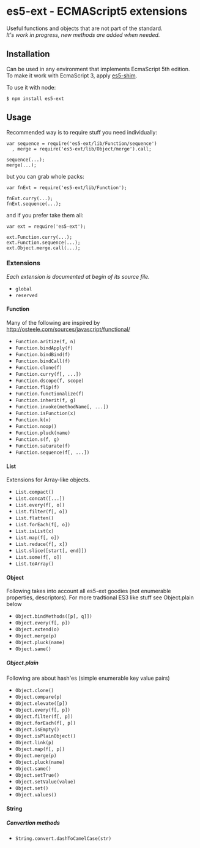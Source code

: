 # es5-ext - ECMAScript5 extensions

Useful functions and objects that are not part of the standard.  
_It's work in progress, new methods are added when needed._

## Installation

Can be used in any environment that implements EcmaScript 5th edition.  
To make it work with EcmaScript 3, apply [es5-shim](https://github.com/kriskowal/es5-shim).

To use it with node:

	$ npm install es5-ext

## Usage

Recommended way is to require stuff you need individually:

	var sequence = require('es5-ext/lib/Function/sequence')
	  , merge = require('es5-ext/lib/Object/merge').call;

	sequence(...);
	merge(...);

but you can grab whole packs:

	var fnExt = require('es5-ext/lib/Function');

	fnExt.curry(...);
	fnExt.sequence(...);

and if you prefer take them all:

	var ext = require('es5-ext');

	ext.Function.curry(...);
	ext.Function.sequence(...);
	ext.Object.merge.call(...);

### Extensions

_Each extension is documented at begin of its source file._

* `global`
* `reserved`

#### Function

Many of the following are inspired by
http://osteele.com/sources/javascript/functional/

* `Function.aritize(f, n)`
* `Function.bindApply(f)`
* `Function.bindBind(f)`
* `Function.bindCall(f)`
* `Function.clone(f)`
* `Function.curry(f[, ...])`
* `Function.dscope(f, scope)`
* `Function.flip(f)`
* `Function.functionalize(f)`
* `Function.inherit(f, g)`
* `Function.invoke(methodName[, ...])`
* `Function.isFunction(x)`
* `Function.k(x)`
* `Function.noop()`
* `Function.pluck(name)`
* `Function.s(f, g)`
* `Function.saturate(f)`
* `Function.sequence(f[, ...])`

#### List

Extensions for Array-like objects.

* `List.compact()`
* `List.concat([...])`
* `List.every(f[, o])`
* `List.filter(f[, o])`
* `List.flatten()`
* `List.forEach(f[, o])`
* `List.isList(x)`
* `List.map(f[, o])`
* `List.reduce(f[, x])`
* `List.slice([start[, end]])`
* `List.some(f[, o])`
* `List.toArray()`

#### Object

Following takes into account all es5-ext goodies (not enumerable properties, descriptors). For more tradtional ES3 like stuff see Object.plain below

* `Object.bindMethods([p[, q]])`
* `Object.every(f[, p])`
* `Object.extend(o)`
* `Object.merge(p)`
* `Object.pluck(name)`
* `Object.same()`

##### Object.plain

Following are about hash'es (simple enumerable key value pairs)

* `Object.clone()`
* `Object.compare(p)`
* `Object.elevate([p])`
* `Object.every(f[, p])`
* `Object.filter(f[, p])`
* `Object.forEach(f[, p])`
* `Object.isEmpty()`
* `Object.isPlainObject()`
* `Object.link(p)`
* `Object.map(f[, p])`
* `Object.merge(p)`
* `Object.pluck(name)`
* `Object.same()`
* `Object.setTrue()`
* `Object.setValue(value)`
* `Object.set()`
* `Object.values()`

#### String

##### Convertion methods

* `String.convert.dashToCamelCase(str)`

<!-- ## Tests -->

<!-- Before running tests make sure you have node and npm installed and you've run -->
<!-- _make install_ first. -->

<!-- 	$ make test -->

<!-- Tests with coverage report: -->

<!-- 	$ make test-cov -->
